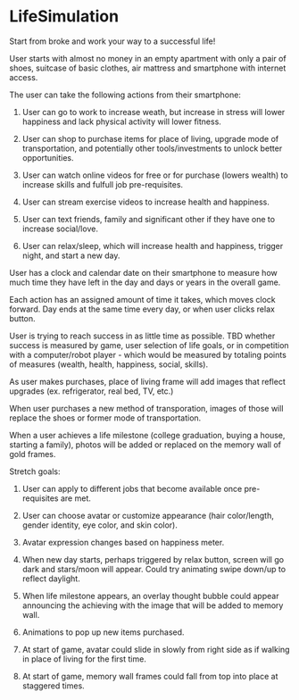 # LifeSimulation
Start from broke and work your way to a successful life!

User starts with almost no money in an empty apartment with only a pair of shoes, suitcase of basic clothes, air mattress and smartphone with internet access. 

The user can take the following actions from their smartphone:

1. User can go to work to increase weath, but increase in stress will lower happiness and lack physical activity will lower fitness.

2. User can shop to purchase items for place of living, upgrade mode of transportation, and potentially other tools/investments to unlock better opportunities. 

3. User can watch online videos for free or for purchase (lowers wealth) to increase skills and fulfull job pre-requisites.

4. User can stream exercise videos to increase health and happiness.

5. User can text friends, family and significant other if they have one to increase social/love. 

6. User can relax/sleep, which will increase health and happiness, trigger night, and start a new day. 

User has a clock and calendar date on their smartphone to measure how much time they have left in the day and days or years in the overall game. 

Each action has an assigned amount of time it takes, which moves clock forward. Day ends at the same time every day, or when user clicks relax button.

User is trying to reach success in as little time as possible. TBD whether success is measured by game, user selection of life goals, or in competition with a computer/robot player - which would be measured by totaling points of measures (wealth, health, happiness, social, skills).

As user makes purchases, place of living frame will add images that reflect upgrades (ex. refrigerator, real bed, TV, etc.)

When user purchases a new method of transporation, images of those will replace the shoes or former mode of transportation.

When a user achieves a life milestone (college graduation, buying a house, starting a family), photos will be added or replaced on the memory wall of gold frames. 

Stretch goals:

1. User can apply to different jobs that become available once pre-requisites are met. 

2. User can choose avatar or customize appearance (hair color/length, gender identity, eye color, and skin color). 

3. Avatar expression changes based on happiness meter. 

4. When new day starts, perhaps triggered by relax button, screen will go dark and stars/moon will appear. Could try animating swipe down/up to reflect daylight.

5. When life milestone appears, an overlay thought bubble could appear announcing the achieving with the image that will be added to memory wall. 

6. Animations to pop up new items purchased. 

7. At start of game, avatar could slide in slowly from right side as if walking in place of living for the first time.

8. At start of game, memory wall frames could fall from top into place at staggered times. 


